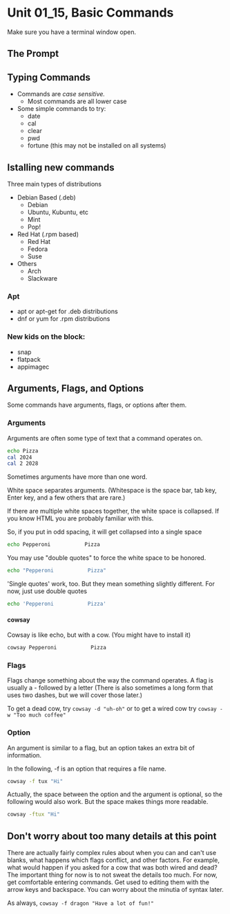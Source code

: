 # Unit 01_15, Basic Commands

Make sure you have a terminal window open.

## The Prompt

## Typing Commands

* Commands are *case sensitive.*
  * Most commands are all lower case
* Some simple commands to try:
  * date
  * cal
  * clear
  * pwd
  * fortune (this may not be installed on all systems)

## Istalling new commands

Three main types of distributions
* Debian Based  (.deb)
  * Debian
  * Ubuntu, Kubuntu, etc
  * Mint
  * Pop!
* Red Hat (.rpm based)
  * Red Hat
  * Fedora
  * Suse
* Others
  * Arch
  * Slackware
  
### Apt  
  * apt or apt-get for .deb distributions
  * dnf or yum for .rpm distributions

### New kids on the block:
  * snap
  * flatpack
  * appimagec      

## Arguments, Flags, and Options

Some commands have arguments, flags, or options after them.

### Arguments

Arguments are often some type of text that a command operates on.

```bash
echo Pizza
cal 2024
cal 2 2028
```

Sometimes arguments have more than one word.

White space separates arguments.  (Whitespace is the space bar, tab key, Enter key, and a few others that are rare.)

If there are multiple white spaces together, the white space is collapsed.  If you know HTML you are probably familiar with this.

So, if you put in odd spacing, it will get collapsed into a single space

```bash
echo Pepperoni           Pizza
```

You may use "double quotes" to force the white space to be honored.

```bash
echo "Pepperoni           Pizza"
```

'Single quotes' work, too.  But they mean something slightly different.  For now, just use double quotes

```bash
echo 'Pepperoni           Pizza'
```

#### cowsay

Cowsay is like echo, but with a cow.  (You might have to install it)

```bash
cowsay Pepperoni           Pizza
```

### Flags

Flags change something about the way the command operates.  A flag is usually a - followed by a letter (There is also sometimes a long form that uses two dashes, but we will cover those later.)

To get a dead cow, try ```cowsay -d "uh-oh"```  or to get a wired cow try ```cowsay -w "Too much coffee"```

### Option

An argument is similar to a flag, but an option takes an extra bit of information.

In the following, -f is an option that requires a file name.  

```bash
cowsay -f tux "Hi"
```

Actually, the space between the option and the argument is optional, so the following would also work.  But the space makes things more readable.

```bash
cowsay -ftux "Hi"
```

## Don't worry about too many details at this point

There are actually fairly complex rules about when you can and can't use blanks, what happens which flags conflict, and other factors.  For example, what would happen if you asked for a cow that was both wired and dead?  The important thing for now is to not sweat the details too much.  For now, get comfortable entering commands.  Get used to editing them with the arrow keys and backspace.  You can worry about the minutia of syntax later.

As always, ```cowsay -f dragon "Have a lot of fun!"```
